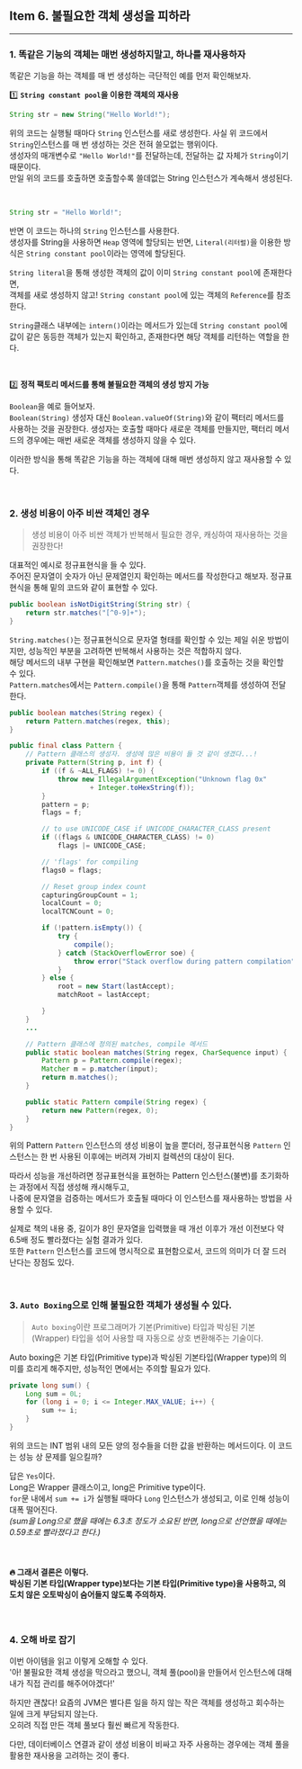 ## Item 6. 불필요한 객체 생성을 피하라

---

### 1. 똑같은 기능의 객체는 매번 생성하지말고, 하나를 재사용하자

똑같은 기능을 하는 객체를 매 번 생성하는 극단적인 예를 먼저 확인해보자.  

1️⃣ **`String constant pool`을 이용한 객체의 재사용**
```java
String str = new String("Hello World!");
```
위의 코드는 실행될 때마다 `String` 인스턴스를 새로 생성한다. 사실 위 코드에서 `String`인스턴스를 매 번 생성하는 것은 전혀 쓸모없는 행위이다.  
생성자의 매개변수로 `"Hello World!"`를 전달하는데, 전달하는 값 자체가 `String`이기 때문이다.  
만일 위의 코드를 호출하면 호출할수록 쓸데없는 String 인스턴스가 계속해서 생성된다.

<br>

```java
String str = "Hello World!";
```
반면 이 코드는 하나의 `String` 인스턴스를 사용한다.  
생성자를 String을 사용하면 `Heap` 영역에 할당되는 반면, `Literal(리터럴)`을 이용한 방식은 `String constant pool`이라는 영역에 할당된다.  

`String literal`을 통해 생성한 객체의 값이 이미 `String constant pool`에 존재한다면,   
객체를 새로 생성하지 않고! `String constant pool`에 있는 객체의 `Reference`를 참조한다. 

`String`클래스 내부에는 `intern()`이라는 메서드가 있는데 `String constant pool`에 값이 같은 동등한 객체가 있는지 확인하고, 존재한다면 해당 객체를 리턴하는 역할을 한다.   

<br>

2️⃣ **정적 팩토리 메서드를 통해 불필요한 객체의 생성 방지 가능**

`Boolean`을 예로 들어보자.  
`Boolean(String)` 생성자 대신 `Boolean.valueOf(String)`와 같이 팩터리 메서드를 사용하는 것을 권장한다.
생성자는 호출할 때마다 새로운 객체를 만들지만, 팩터리 메서드의 경우에는 매번 새로운 객체를 생성하지 않을 수 있다.  


이러한 방식을 통해 똑같은 기능을 하는 객체에 대해 매번 생성하지 않고 재사용할 수 있다.

<br>


### 2. 생성 비용이 아주 비싼 객체인 경우 
> 생성 비용이 아주 비싼 객체가 반복해서 필요한 경우, 캐싱하여 재사용하는 것을 권장한다!

대표적인 예시로 정규표현식을 들 수 있다.  
주어진 문자열이 숫자가 아닌 문제열인지 확인하는 메서드를 작성한다고 해보자. 정규표현식을 통해 밑의 코드와 같이 표현할 수 있다.
```java
public boolean isNotDigitString(String str) {
    return str.matches("[^0-9]+");
}
```
`String.matches()`는 정규표현식으로 문자열 형태를 확인할 수 있는 제일 쉬운 방법이지만, 성능적인 부분을 고려하면 반복해서 사용하는 것은 적합하지 않다.  
해당 메서드의 내부 구현을 확인해보면 `Pattern.matches()`를 호출하는 것을 확인할 수 있다.   
`Pattern.matches`에서는 `Pattern.compile()`을 통해 `Pattern`객체를 생성하여 전달한다.

```java
public boolean matches(String regex) {
    return Pattern.matches(regex, this); 
}
```
```java
public final class Pattern {
    // Pattern 클래스의 생성자. 생성에 많은 비용이 들 것 같이 생겼다...!
    private Pattern(String p, int f) {
        if ((f & ~ALL_FLAGS) != 0) {
            throw new IllegalArgumentException("Unknown flag 0x"
                    + Integer.toHexString(f));
        }
        pattern = p;
        flags = f;

        // to use UNICODE_CASE if UNICODE_CHARACTER_CLASS present
        if ((flags & UNICODE_CHARACTER_CLASS) != 0)
            flags |= UNICODE_CASE;

        // 'flags' for compiling
        flags0 = flags;

        // Reset group index count
        capturingGroupCount = 1;
        localCount = 0;
        localTCNCount = 0;

        if (!pattern.isEmpty()) {
            try {
                compile();
            } catch (StackOverflowError soe) {
                throw error("Stack overflow during pattern compilation");
            }
        } else {
            root = new Start(lastAccept);
            matchRoot = lastAccept;

        }
    }
    ...

    // Pattern 클래스에 정의된 matches, compile 메서드
    public static boolean matches(String regex, CharSequence input) {
        Pattern p = Pattern.compile(regex);
        Matcher m = p.matcher(input);
        return m.matches();
    }

    public static Pattern compile(String regex) {
        return new Pattern(regex, 0);
    }
}
```
위의 Pattern  `Pattern` 인스턴스의 생성 비용이 높을 뿐더러, 정규표현식용 `Pattern` 인스턴스는 한 번 사용된 이후에는 버려져 가비지 컬렉션의 대상이 된다.

따라서 성능을 개선하려면 정규표현식을 표현하는 Pattern 인스턴스(불변)를 초기화하는 과정에서 직접 생성해 캐시해두고,   
나중에 문자열을 검증하는 메서드가 호출될 때마다 이 인스턴스를 재사용하는 방법을 사용할 수 있다.

실제로 책의 내용 중, 길이가 8인 문자열을 입력했을 때 개선 이후가 개선 이전보다 약 6.5배 정도 빨라졌다는 실험 결과가 있다.   
또한 `Pattern` 인스턴스를 코드에 명시적으로 표현함으로서, 코드의 의미가 더 잘 드러난다는 장점도 있다.

<br>

### 3. `Auto Boxing`으로 인해 불필요한 객체가 생성될 수 있다.
> `Auto boxing`이란 프로그래머가 기본(Primitive) 타입과 박싱된 기본(Wrapper) 타입을 섞어 사용할 때 자동으로 상호 변환해주는 기술이다.

Auto boxing은 기본 타입(Primitive type)과 박싱된 기본타입(Wrapper type)의 의미를 흐리게 해주지만, 성능적인 면에서는 주의할 필요가 있다.  
```java
private long sum() {
    Long sum = 0L;
    for (long i = 0; i <= Integer.MAX_VALUE; i++) {
        sum += i;
    }
}
```
위의 코드는 INT 범위 내의 모든 양의 정수들을 더한 값을 반환하는 메서드이다. 이 코드는 성능 상 문제를 일으킬까?  

답은 `Yes`이다.   
Long은 Wrapper 클래스이고, long은 Primitive type이다.   
`for`문 내에서 `sum += i`가 실행될 때마다 `Long` 인스턴스가 생성되고, 이로 인해 성능이 대폭 떨어진다.  
*(sum을 Long으로 했을 때에는 6.3초 정도가 소요된 반면, long으로 선언했을 때에는 0.59초로 빨라졌다고 한다.)*

<br> 

#### 🔥 그래서 결론은 이렇다. <br> 박싱된 기본 타입(Wrapper type)보다는 기본 타입(Primitive type)을 사용하고, 의도치 않은 오토박싱이 숨어들지 않도록 주의하자.


<br>


### 4. 오해 바로 잡기

이번 아이템을 읽고 이렇게 오해할 수 있다.  
'아! 불필요한 객체 생성을 막으라고 했으니, 객체 풀(pool)을 만들어서 인스턴스에 대해 내가 직접 관리를 해주어야겠다!'  

하지만 괜찮다! 요즘의 JVM은 별다른 일을 하지 않는 작은 객체를 생성하고 회수하는 일에 크게 부담되지 않는다.  
오히려 직접 만든 객체 풀보다 훨씬 빠르게 작동한다.  

다만, 데이터베이스 연결과 같이 생성 비용이 비싸고 자주 사용하는 경우에는 객체 풀을 활용한 재사용을 고려하는 것이 좋다.  






